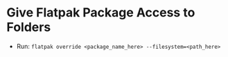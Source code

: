 # Give Flatpak Package Access to Folders

* Run: `flatpak override <package_name_here> --filesystem=<path_here>`
